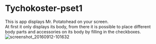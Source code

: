 # Tychokoster-pset1
This is app displays Mr. Potatohead on your screen.  
At first it only displays its body, from there it is possible to place different body parts and accessories on its body by filling in the checkboxes.
![screenshot_20160912-101632](https://cloud.githubusercontent.com/assets/22144808/18430906/c45e76bc-78da-11e6-8415-04b2c346208b.png)
